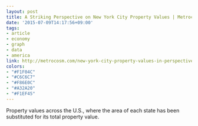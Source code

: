 ```yaml
---
layout: post
title: A Striking Perspective on New York City Property Values | Metrocosm
date: '2015-07-09T14:17:56+09:00'
tags:
- article
- economy
- graph
- data
- america
link: http://metrocosm.com/new-york-city-property-values-in-perspective
colors:
- "#F1F04C"
- "#C6C6C7"
- "#F86E0C"
- "#A32A20"
- "#F1EF45"
---
```


<p>Property values across the U.S., where the area of each state has been substituted for its total property value.</p>
